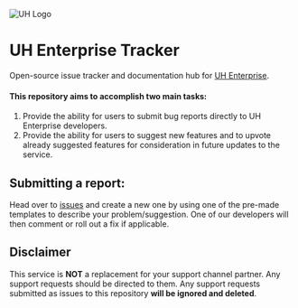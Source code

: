 ![UH Logo](https://uh-enterprise.com/static/images/uh-banner-standard.png)

# UH Enterprise Tracker
Open-source issue tracker and documentation hub for [UH Enterprise](https://uh-enterprise.com).

#### This repository aims to accomplish two main tasks:

1. Provide the ability for users to submit bug reports directly to UH Enterprise developers.
2. Provide the ability for users to suggest new features and to upvote already suggested features for consideration in future updates to the service.

## Submitting a report:

Head over to [issues](https://github.com/ultrahorizon/UH-Enterprise-Tracker/issues) and create a new one by using one of the pre-made templates to describe your problem/suggestion. One of our developers will then comment or roll out a fix if applicable.

## Disclaimer
This service is **NOT** a replacement for your support channel partner. Any support requests should be directed to them. Any support requests submitted as issues to this repository **will be ignored and deleted**.
